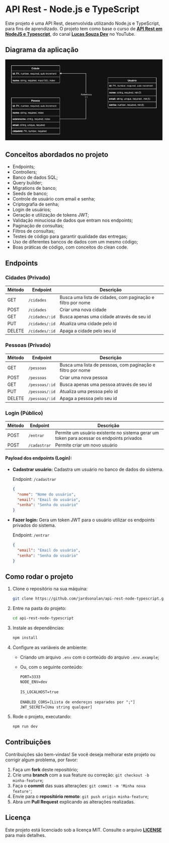 # API Rest - Node.js e TypeScript
Este projeto é uma API Rest, desenvolvida utilizando Node.js e TypeScript, para fins de aprendizado. O projeto tem como base o curso de **[API Rest em NodeJS e Typescript](https://youtu.be/SVepTuBK4V0)**, do canal **[Lucas Souza Dev](https://www.youtube.com/c/LucasSouzaDev)** no YouTube.

## Diagrama da aplicação
<img src="./docs/api_nodejs_typescript.png" width="500"></img>

## Conceitos abordados no projeto
- Endpoints;
- Controllers;
- Banco de dados SQL;
- Query builder;
- Migrations de banco;
- Seeds de banco;
- Controle de usuário com email e senha;
- Criptografia de senha;
- Login de usuários;
- Geração e utilização de tokens JWT;
- Validação minuciosa de dados que entram nos endpoints;
- Paginação de consultas;
- Filtros de consultas;
- Testes de código para garantir qualidade das entregas;
- Uso de diferentes bancos de dados com um mesmo código;
- Boas práticas de código, com conceitos do clean code.

## Endpoints
### Cidades (Privado)
| Método | Endpoint | Descrição |
| --- | --- | --- |
| GET | `/cidades` | Busca uma lista de cidades, com paginação e filtro por nome |
| POST | `/cidades` | Criar uma nova cidade |
| GET | `/cidades/:id` | Busca apenas uma cidade através de seu id |
| PUT | `/cidades/:id` | Atualiza uma cidade pelo id |
| DELETE | `/cidades/:id` | Apaga a cidade pelo seu id |

### Pessoas (Privado)
| Método | Endpoint | Descrição |
| --- | --- | --- |
| GET | `/pessoas` | Busca uma lista de pessoas, com paginação e filtro por nome |
| POST | `/pessoas` | Criar uma nova pessoa |
| GET | `/pessoas/:id` | Busca apenas uma pessoa através de seu id |
| PUT | `/pessoas/:id` | Atualiza uma pessoa pelo id |
| DELETE | `/pessoas/:id` | Apaga a pessoa pelo seu id |

### Login (Público)
| Método | Endpoint | Descrição |
| --- | --- | --- |
| POST | `/entrar` | Permite um usuário existente no sistema gerar um token para acessar os endpoints privados |
| POST | `/cadastrar` | Permite criar um novo usuário |

#### Payload dos endpoints (Login):

- **Cadastrar usuário:** Cadastra um usuário no banco de dados do sistema.

  Endpoint: `/cadastrar`
  ```json
  {
    "nome": "Nome do usuário",
    "email": "Email do usuário",
    "senha": "Senha do usuário"
  }
  ```

- **Fazer login:** Gera um token JWT para o usuário utilizar os endpoints privados do sistema.

  Endpoint: `/entrar`
  ```json
  {
    "email": "Email do usuário",
    "senha": "Senha do usuário"
  }
  ```

## Como rodar o projeto
1. Clone o repositório na sua máquina:
    ```bash
    git clone https://github.com/jardsonalan/api-rest-node-typescript.git
    ```

2. Entre na pasta do projeto:
    ```bash
    cd api-rest-node-typescript
    ```

3. Instale as dependências:
    ```bash
    npm install
    ```

4. Configure as variáveis de ambiente:
    - Criando um arquivo `.env` com o conteúdo do arquivo `.env.example`;
    - Ou, com o seguinte conteúdo:
    
      ```
      PORT=3333
      NODE_ENV=dev

      IS_LOCALHOST=true

      ENABLED_CORS=[Lista de endereços separados por ";"]
      JWT_SECRET=[Uma string qualquer]
      ```

5. Rode o projeto, executando:
    ```bash
    npm run dev
    ```

## Contribuições
Contribuições são bem-vindas! Se você deseja melhorar este projeto ou corrigir algum problema, por favor:
1. Faça um **fork** deste repositório;
2. Crie uma **branch** com a sua feature ou correção: `git checkout -b minha-feature`;
3. Faça o **commit** das suas alterações: `git commit -m 'Minha nova feature'`;
4. Envie para o **repositório remoto**: `git push origin minha-feature`;
5. Abra um **Pull Request** explicando as alterações realizadas.

## Licença
Este projeto está licenciado sob a licença MIT. Consulte o arquivo **[LICENSE](./LICENSE)** para mais detalhes.
